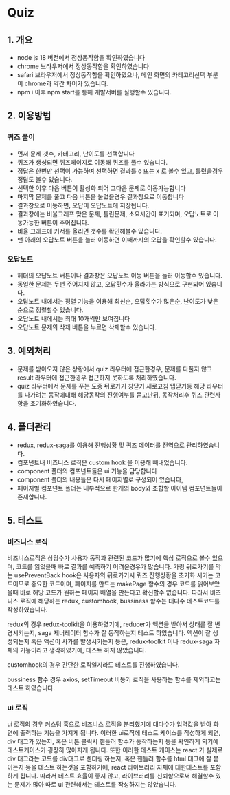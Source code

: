 # Quiz

## 1. 개요

- node js 18 버전에서 정상동작함을 확인하였습니다
- chrome 브라우저에서 정상동작함을 확인하였습니다
- safari 브라우저에서 정상동작함을 확인하였으나, 메인 화면의 카테고리선택 부분이 chrome과 약간 차이가 있습니다.
- npm i 이후 npm start를 통해 개발서버를 실행할수 있습니다.

## 2. 이용방법

### 퀴즈 풀이

- 먼저 문제 갯수, 카테고리, 난이도를 선택합니다
- 퀴즈가 생성되면 퀴즈페이지로 이동해 퀴즈를 풀수 있습니다.
- 정답은 한번만 선택이 가능하며 선택하면 결과를 o 또는 x 로 볼수 있고, 틀렸을경우 정답도 볼수 있습니다.
- 선택한 이후 다음 버튼이 활성화 되어 그다음 문제로 이동가능합니다
- 마지막 문제를 풀고 다음 버튼을 눌렀을경우 결과창으로 이동합니다
- 결과창으로 이동하면, 오답이 오답노트에 저장됩니다.
- 결과창에는 비율그래프 맞은 문제, 틀린문제, 소요시간이 표기되며, 오답노트로 이동가능한 버튼이 주어집니다.
- 비율 그래프에 커서를 올리면 갯수를 확인해볼수 있습니다.
- 맨 아래의 오답노트 버튼을 눌러 이동하면 이때까지의 오답을 확인할수 있습니다.

### 오답노트

- 헤더의 오답노트 버튼이나 결과창은 오답노트 이동 버튼을 눌러 이동할수 있습니다.
- 동일한 문제는 두번 주어지지 않고, 오답횟수가 올라가는 방식으로 구현되어 있습니다.
- 오답노트 내에서는 정렬 기능을 이용해 최신순, 오답횟수가 많은순, 난이도가 낮은순으로 정렬할수 있습니다.
- 오답노트 내에서는 최대 10개씩만 보여집니다
- 오답노트 문제의 삭제 버튼을 누르면 삭제할수 있습니다.

## 3. 예외처리

- 문제를 받아오지 않은 상황에서 quiz 라우터에 접근한경우, 문제를 다풀지 않고 result 라우터에 접근한경우 접근하지 못하도록 처리하였습니다.
- quiz 라우터에서 문제를 푸는 도중 뒤로가기 창닫기 새로고침 탭닫기등 해당 라우터를 나가려는 동작에대해 해당동작의 진행여부를 묻고난뒤, 동작처리후 퀴즈 관련사항을 초기화하였습니다.

## 4. 폴더관리

- redux, redux-saga를 이용해 진행상황 및 퀴즈 데이터를 전역으로 관리하였습니다.
- 컴포넌트내 비즈니스 로직은 custom hook 을 이용해 빼내었습니다.
- component 폴더의 컴포넌트들은 ui 기능을 담당합니다
- component 폴더의 내용들은 다시 페이지별로 구성되어 있습니다,
- 페이지별 컴포넌트 폴더는 내부적으로 한개의 body와 조합할 아이템 컴포넌트들이 존재합니다.

## 5. 테스트

### 비즈니스 로직

비즈니스로직은 상당수가 사용자 동작과 관련된 코드가 많기에 핵심 로직으로 볼수 있으며, 코드를 읽었을때 바로 결과를 예측하기 어려운경우가 많습니다. 가령 뒤로가기를 막는 usePreventBack hook은 사용자의 뒤로가기시 퀴즈 진행상황을 초기화 시키는 코드이므로 중요한 코드이며, 페이지를 만드는 makePage 함수의 경우 코드를 읽어보았을때 바로 해당 코드가 원하는 페이지 배열을 만든다고 확신할수 없습니다. 따라서 비즈니스 로직에 해당하는 redux, customhook, bussiness 함수는 대다수 테스트코드를 작성하였습니다.

redux의 경우 redux-toolkit을 이용하였기에, reducer가 액션을 받아서 상태를 잘 변경시키는지, saga 제너레이터 함수가 잘 동작하는지 테스트 하였습니다. 액션이 잘 생성되는지 혹은 액션이 사가를 발생시키는지 등은, redux-toolkit 이나 redux-saga 자체의 기능이라고 생각하였기에, 테스트 하지 않았습니다.

customhook의 경우 간단한 로직일지라도 테스트를 진행하였습니다.

bussiness 함수 경우 axios, setTimeout 비동기 로직을 사용하는 함수를 제외하고는 테스트 하였습니다.

### ui 로직

ui 로직의 경우 커스텀 훅으로 비즈니스 로직을 분리했기에 대다수가 입력값을 받아 화면에 출력하는 기능을 가지게 됩니다. 이러한 ui로직에 테스트 케이스를 작성하게 되면, div 태그가 있는지, 혹은 버튼 클릭시 핸들러 함수가 동작하는지 등을 확인하게 되기에 테스트케이스가 굉장히 많아지게 됩니다. 또한 이러한 테스트 케이스는 react 가 실제로 div 태그라는 코드를 div태그로 렌더링 하는지, 혹은 핸들러 함수를 html 태그에 잘 붙이는지 등을 테스트 하는것을 포함하기에, react 라이브러리 자체에 대한테스트를 포함하게 됩니다. 따라서 테스트 효율이 좋지 않고, 라이브러리를 신뢰함으로써 해결할수 있는 문제가 많아 따로 ui 관련해서는 테스트를 작성하지는 않았습니다.
